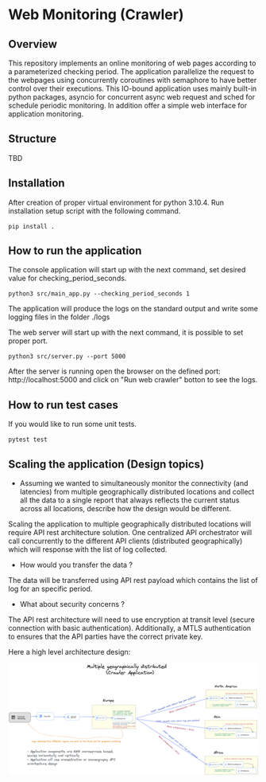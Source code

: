 # Web Monitoring (Crawler)

## Overview
This repository implements an online monitoring of web pages according to a parameterized checking period. 
The application parallelize the request to the webpages using concurrently coroutines with semaphore to have better control over their executions. 
This IO-bound application uses mainly built-in python packages, asyncio for concurrent async web request and sched for schedule periodic monitoring.
In addition offer a simple web interface for application monitoring.

## Structure

TBD

## Installation

After creation of proper virtual environment for python 3.10.4.
Run installation setup script with the following command.

```console
pip install .
```

## How to run the application

The console application will start up with the next command, set desired value for checking_period_seconds. 
```console
python3 src/main_app.py --checking_period_seconds 1
```
The application will produce the logs on the standard output and write some logging files in the folder ./logs


The web server will start up with the next command, it is possible to set proper port. 

```console
python3 src/server.py --port 5000
```
After the server is running open the browser on the defined port: http://localhost:5000 and click on "Run web crawler" botton to see the logs.

## How to run test cases

If you would like to run some unit tests.

```console
pytest test
```
## Scaling the application (Design topics)

- Assuming we wanted to simultaneously monitor the connectivity (and latencies) from 
multiple geographically distributed locations and collect all the data to a single 
report that always reflects the current status across all locations, describe how 
the design would be different. 

Scaling the application to multiple geographically distributed locations will require API rest architecture solution. 
One centralized API orchestrator will call concurrently to the different API clients (distributed geographically) which will response with the list of log collected.

- How would you transfer the data ?

The data will be transferred using API rest payload which contains the list of log for an specific period.

- What about security concerns ?

The API rest architecture will need to use encryption at transit level (secure connection with basic authentication). 
Additionally, a MTLS authentication to ensures that the API parties have the correct private key.


Here a high level architecture design:

![img.png](resources/crawler-architecture.png)
